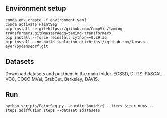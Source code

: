 ## Environment setup
```
conda env create -f environment.yaml
conda activate PaintSeg
pip install -e git+https://github.com/CompVis/taming-transformers.git@master#egg=taming-transformers
pip install --force-reinstall cython==0.29.36
pip install --no-build-isolation git+https://github.com/lucasb-eyer/pydensecrf.git
```
## Datasets
Download datasets and put them in the main folder.
ECSSD, DUTS, PASCAL VOC, COCO MVal, GrabCut, Berkeley, DAVIS.

## Run
```angular2html
python scripts/PaintSeg.py --outdir $outdir$ --iters $iter_num$ --steps $diffusion step$ --dataset $dataset$ 
```